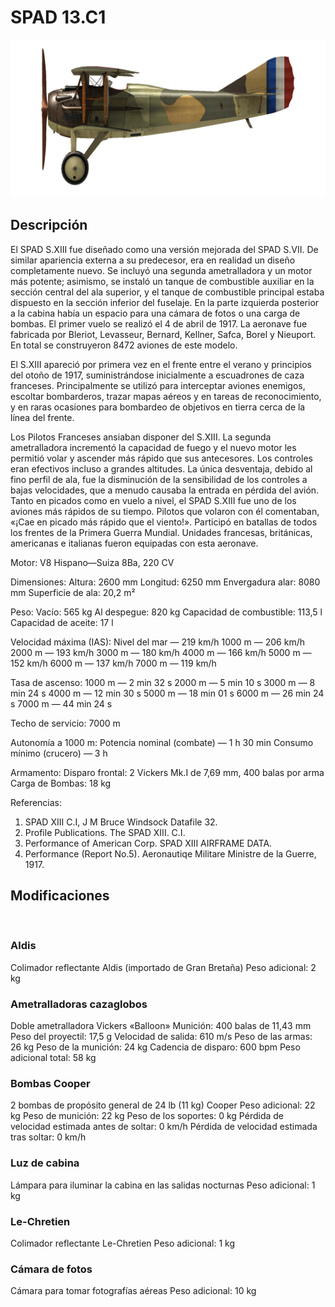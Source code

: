 ﻿# SPAD 13.C1

![spad13](../images/spad13.png)

## Descripción

El SPAD S.XIII fue diseñado como una versión mejorada del SPAD S.VII. De similar apariencia externa a su predecesor, era en realidad un diseño completamente nuevo. Se incluyó una segunda ametralladora y un motor más potente; asimismo, se instaló un tanque de combustible auxiliar en la sección central del ala superior, y el tanque de combustible principal estaba dispuesto en la sección inferior del fuselaje. En la parte izquierda posterior a la cabina había un espacio para una cámara de fotos o una carga de bombas. El primer vuelo se realizó el 4 de abril de 1917. La aeronave fue fabricada por  Bleriot, Levasseur, Bernard, Kellner, Safca, Borel y Nieuport. En total se construyeron 8472 aviones de este modelo.

El S.XIII apareció por primera vez en el frente entre el verano y principios del otoño de 1917, suministrándose inicialmente a escuadrones de caza franceses. Principalmente se utilizó para interceptar aviones enemigos, escoltar bombarderos, trazar mapas aéreos y en tareas de reconocimiento, y en raras ocasiones para bombardeo de objetivos en tierra cerca de la línea del frente.

Los Pilotos Franceses ansiaban disponer del S.XIII. La segunda ametralladora incrementó la capacidad de fuego y el nuevo motor les permitió volar y ascender más rápido que sus antecesores. Los controles eran efectivos incluso a grandes altitudes. La única desventaja, debido al fino perfil de ala, fue la disminución de la sensibilidad de los controles a bajas velocidades, que a menudo causaba la entrada en pérdida del avión. Tanto en picados como en vuelo a nivel, el SPAD S.XIII fue uno de los aviones más rápidos de su tiempo. Pilotos que volaron con él comentaban, «¡Cae en picado más rápido que el viento!». Participó en batallas de todos los frentes de la Primera Guerra Mundial. Unidades francesas, británicas, americanas e italianas fueron equipadas con esta aeronave.


Motor:
V8 Hispano—Suiza 8Ba, 220 CV

Dimensiones:
Altura: 2600 mm
Longitud: 6250 mm
Envergadura alar: 8080 mm
Superficie de ala: 20,2 m²

Peso:
Vacío: 565 kg
Al despegue: 820 kg
Capacidad de combustible: 113,5 l
Capacidad de aceite: 17 l

Velocidad máxima (IAS):
Nivel del mar — 219 km/h
1000 m — 206 km/h
2000 m — 193 km/h
3000 m — 180 km/h
4000 m — 166 km/h
5000 m — 152 km/h
6000 m — 137 km/h
7000 m — 119 km/h

Tasa de ascenso:
1000 m — 2 min 32 s
2000 m — 5 min 10 s
3000 m — 8 min 24 s
4000 m — 12 min 30 s
5000 m — 18 min 01 s
6000 m — 26 min 24 s
7000 m — 44 min 24 s

Techo de servicio: 7000 m

Autonomía a 1000 m:
Potencia nominal (combate) — 1 h 30 min
Consumo mínimo (crucero) — 3 h

Armamento:
Disparo frontal: 2 Vickers Mk.I de 7,69 mm, 400 balas por arma
Carga de Bombas: 18 kg

Referencias:
1) SPAD XIII C.I, J M Bruce Windsock Datafile 32.
2) Profile Publications. The SPAD XIII. C.I.
3) Performance of American Corp. SPAD XIII AIRFRAME DATA.
4) Performance (Report No.5). Aeronautiqe Militare  Ministre de la Guerre, 1917.

## Modificaciones
﻿

### Aldis

Colimador reflectante Aldis (importado de Gran Bretaña)
Peso adicional: 2 kg
﻿

### Ametralladoras cazaglobos

Doble ametralladora Vickers «Balloon»
Munición: 400 balas de 11,43 mm
Peso del proyectil: 17,5 g
Velocidad de salida: 610 m/s
Peso de las armas: 26 kg
Peso de la munición: 24 kg
Cadencia de disparo: 600 bpm
Peso adicional total: 58 kg
﻿

### Bombas Cooper

2 bombas de propósito general de 24 lb (11 kg) Cooper
Peso adicional: 22 kg
Peso de munición: 22 kg
Peso de los soportes: 0 kg
Pérdida de velocidad estimada antes de soltar: 0 km/h
Pérdida de velocidad estimada tras soltar: 0 km/h
﻿

### Luz de cabina

Lámpara para iluminar la cabina en las salidas nocturnas
Peso adicional: 1 kg
﻿

### Le-Chretien

Colimador reflectante Le-Chretien
Peso adicional: 1 kg
﻿

### Cámara de fotos

Cámara para tomar fotografías aéreas
Peso adicional: 10 kg

